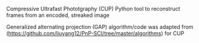 Compressive Ultrafast Phototgraphy (CUP) Python tool to reconstruct frames from an encoded, streaked image

Generalized alternating projection (GAP) algorithm/code was adapted from (https://github.com/liuyang12/PnP-SCI/tree/master/algorithms) for CUP
